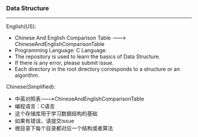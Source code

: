 ### Data Structure

***

English(US):

+ Chinese And English Comparison Table ---> ChineseAndEnglishComparisonTable
+ Programming Language: C Language.
+ The repository is used to learn the basics of Data Structure.
+ If there is any error, please submit issue.
+ Each directory in the root directory corresponds to a structure or an algorithm.

Chinese(Simplified):

+ 中英对照表--->ChineseAndEnglishComparisonTable
+ 编程语言：C语言
+ 这个存储库用于学习数据结构的基础
+ 如果有错误，请提交issue
+ 根目录下每个目录都对应一个结构或者算法
